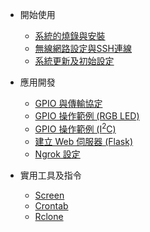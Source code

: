 <!-- docs/_sidebar.md -->
- 開始使用
  - [系統的燒錄與安裝](installation.md)
  - [無線網路設定與SSH連線](network_connection.md)
  - [系統更新及初始設定](initialization.md)

- 應用開發
  - [GPIO 與傳輸協定](gpio_tp.md)
  - [GPIO 操作範例 (RGB LED)](gpio_rgb.md)
  - [GPIO 操作範例 (I<sup>2</sup>C)](gpio_i2c.md)
  - [建立 Web 伺服器 (Flask)](web_server_rgb.md)
  - [Ngrok 設定](ngrok_setup.md)

- 實用工具及指令
  - [Screen](screen.md)
  - [Crontab](crontab.md)
  - [Rclone](rclone.md)